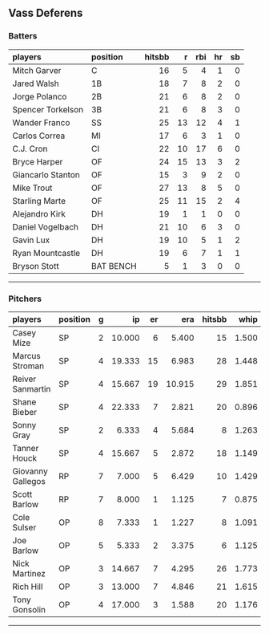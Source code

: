 ## Vass Deferens

### Batters

 
|players           |position  | hitsbb|  r| rbi| hr| sb| 
|:-----------------|:---------|------:|--:|---:|--:|--:| 
|Mitch Garver      |C         |     16|  5|   4|  1|  0| 
|Jared Walsh       |1B        |     18|  7|   8|  2|  0| 
|Jorge Polanco     |2B        |     21|  6|   8|  2|  0| 
|Spencer Torkelson |3B        |     21|  6|   8|  3|  0| 
|Wander Franco     |SS        |     25| 13|  12|  4|  1| 
|Carlos Correa     |MI        |     17|  6|   3|  1|  0| 
|C.J. Cron         |CI        |     22| 10|  17|  6|  0| 
|Bryce Harper      |OF        |     24| 15|  13|  3|  2| 
|Giancarlo Stanton |OF        |     15|  3|   9|  2|  0| 
|Mike Trout        |OF        |     27| 13|   8|  5|  0| 
|Starling Marte    |OF        |     25| 11|  15|  2|  4| 
|Alejandro Kirk    |DH        |     19|  1|   1|  0|  0| 
|Daniel Vogelbach  |DH        |     21| 10|   6|  3|  0| 
|Gavin Lux         |DH        |     19| 10|   5|  1|  2| 
|Ryan Mountcastle  |DH        |     19|  6|   7|  1|  1| 
|Bryson Stott      |BAT BENCH |      5|  1|   3|  0|  0| 


* * *

### Pitchers

 
|players           |position |  g|     ip| er|    era| hitsbb|  whip| so|  w| sv| 
|:-----------------|:--------|--:|------:|--:|------:|------:|-----:|--:|--:|--:| 
|Casey Mize        |SP       |  2| 10.000|  6|  5.400|     15| 1.500|  4|  0|  0| 
|Marcus Stroman    |SP       |  4| 19.333| 15|  6.983|     28| 1.448| 17|  0|  0| 
|Reiver Sanmartin  |SP       |  4| 15.667| 19| 10.915|     29| 1.851| 10|  0|  0| 
|Shane Bieber      |SP       |  4| 22.333|  7|  2.821|     20| 0.896| 22|  1|  0| 
|Sonny Gray        |SP       |  2|  6.333|  4|  5.684|      8| 1.263|  5|  0|  0| 
|Tanner Houck      |SP       |  4| 15.667|  5|  2.872|     18| 1.149| 13|  1|  0| 
|Giovanny Gallegos |RP       |  7|  7.000|  5|  6.429|     10| 1.429|  5|  0|  4| 
|Scott Barlow      |RP       |  7|  8.000|  1|  1.125|      7| 0.875|  7|  1|  1| 
|Cole Sulser       |OP       |  8|  7.333|  1|  1.227|      8| 1.091|  6|  0|  0| 
|Joe Barlow        |OP       |  5|  5.333|  2|  3.375|      6| 1.125|  8|  1|  0| 
|Nick Martinez     |OP       |  3| 14.667|  7|  4.295|     26| 1.773| 13|  0|  0| 
|Rich Hill         |OP       |  3| 13.000|  7|  4.846|     21| 1.615|  7|  0|  0| 
|Tony Gonsolin     |OP       |  4| 17.000|  3|  1.588|     20| 1.176| 13|  1|  0| 


* * *



